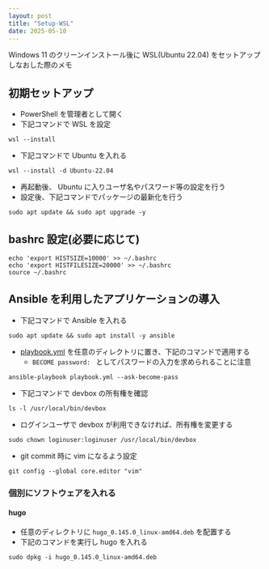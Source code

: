 ```yaml
---
layout: post
title: "Setup-WSL"
date: 2025-05-10
---
```


Windows 11 のクリーンインストール後に WSL(Ubuntu 22.04) をセットアップしなおした際のメモ

## 初期セットアップ

- PowerShell を管理者として開く
- 下記コマンドで WSL を設定

```
wsl --install
```

- 下記コマンドで Ubuntu を入れる

```
wsl --install -d Ubuntu-22.04
```

- 再起動後、 Ubuntu に入りユーザ名やパスワード等の設定を行う
- 設定後、下記コマンドでパッケージの最新化を行う

```
sudo apt update && sudo apt upgrade -y
```

## bashrc 設定(必要に応じて)

```
echo 'export HISTSIZE=10000' >> ~/.bashrc
echo 'export HISTFILESIZE=20000' >> ~/.bashrc
source ~/.bashrc
```
## Ansible を利用したアプリケーションの導入

- 下記コマンドで Ansible を入れる

```
sudo apt update && sudo apt install -y ansible
```

- [playbook.yml](https://gist.github.com/kkryama/cc85bd5ca4ffdf0b3e03109fd92ca837) を任意のディレクトリに置き、下記のコマンドで適用する
	- `BECOME password: ` としてパスワードの入力を求められることに注意

```
ansible-playbook playbook.yml --ask-become-pass
```

- 下記コマンドで devbox の所有権を確認

```
ls -l /usr/local/bin/devbox
```

- ログインユーザで devbox が利用できなければ、所有権を変更する

```
sudo chown loginuser:loginuser /usr/local/bin/devbox
```

- git commit 時に vim になるよう設定

```
git config --global core.editor "vim"
```


### 個別にソフトウェアを入れる

#### hugo

- 任意のディレクトリに `hugo_0.145.0_linux-amd64.deb` を配置する
- 下記のコマンドを実行し hugo を入れる

```
sudo dpkg -i hugo_0.145.0_linux-amd64.deb
```